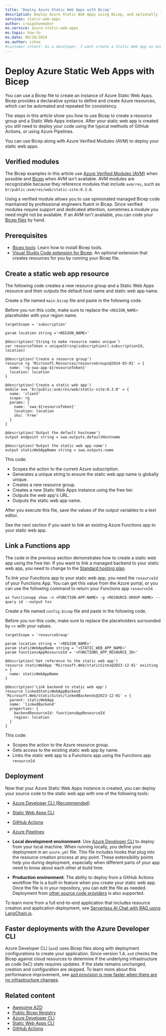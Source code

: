 ```yaml
---
title: 'Deploy Azure Static Web Apps with Bicep'
description: Deploy Azure Static Web Apps using Bicep, and optionally link an existing Azure Functions app as the backend to your static web app.
services: static-web-apps
author: craigshoemaker
ms.service: azure-static-web-apps
ms.topic: how-to
ms.date: 08/28/2024
ms.author: cshoe
#customer intent: As a developer, I want create a Static Web App on Azure with a Bicep file so that the process can to automated.
---
```


# Deploy Azure Static Web Apps with Bicep

You can use a Bicep file to create an instance of Azure Static Web Apps. Bicep provides a declarative syntax to define and create Azure resources, which can be automated and repeated for consistency.

The steps in this article show you how to use Bicep to create a resource group and a Static Web Apps instance. After your static web app is created you still need to deploy your code using the typical methods of GitHub Actions, or using Azure Pipelines.

You can use Bicep along with Azure Verified Modules (AVM) to deploy your static web apps.

## Verified modules

The Bicep examples in this article use [Azure Verified Modules (AVM)](https://azure.github.io/Azure-Verified-Modules/) when possible and [Bicep](/azure/azure-resource-manager/bicep/) when AVM isn't available. AVM modules are recognizable because they reference modules that include `avm/res`, such as `br/public:avm/res/web/static-site:0.3.0`.

Using a verified module allows you to use opinionated managed Bicep code maintained by professional engineers fluent in Bicep. Since verified modules require support and dedicated attention, sometimes a module you need might not be available. If an AVM isn't available, you can code your [Bicep files](/azure/templates/) by hand.

## Prerequisites

- [Bicep tools](../azure-resource-manager/Bicep/install.md): Learn how to install Bicep tools.
- [Visual Studio Code extension for Bicep](https://marketplace.visualstudio.com/items?itemName=ms-azuretools.vscode-bicep): An optional extension that creates resources for you by running your Bicep file.

## Create a static web app resource

The following code creates a new resource group and a Static Web Apps resource and then outputs the default host name and static web app name.

Create a file named `main.bicep` file and paste in the following code.

Before you run this code, make sure to replace the `<REGION_NAME>` placeholder with your region name.

```Bicep
targetScope = 'subscription'

param location string ='<REGION_NAME>'

@description('String to make resource names unique')
var resourceToken = uniqueString(subscription().subscriptionId, location)

@description('Create a resource group')
resource rg 'Microsoft.Resources/resourceGroups@2024-03-01' = {
  name: 'rg-swa-app-${resourceToken}'
  location: location
}

@description('Create a static web app')
module swa 'br/public:avm/res/web/static-site:0.3.0' = {
  name: 'client'
  scope: rg
  params: {
    name: 'swa-${resourceToken}'
    location: location
    sku: 'Free'
  }
}

@description('Output the default hostname')
output endpoint string = swa.outputs.defaultHostname

@description('Output the static web app name')
output staticWebAppName string = swa.outputs.name
```

This code:

- Scopes the action to the current Azure subscription.
- Generates a unique string to ensure the static web app name is globally unique.
- Creates a new resource group.
- Creates a new Static Web Apps instance using the free tier.
- Outputs the web app's URL.
- Outputs the static web app name.

After you execute this file, save the values of the output variables to a text editor.

See the next section if you want to link an existing Azure Functions app to your static web app.

## Link a Functions app

The code in the previous section demonstrates how to create a static web app using the free tier. If you want to link a managed backend to your static web app, you need to change to the [Standard hosting plan](/azure/static-web-apps/plans).

To link your Functions app to your static web app, you need the `resourceId` of your Functions App. You can get this value from the Azure portal, or you can use the following command to return your Functions app `resourceId`.

```azurecli
az functionapp show -n <FUNCTION-APP-NAME> -g <RESOURCE-GROUP-NAME> --query id --output tsv
```

Create a file named `config.bicep` file and paste in the following code.

Before you run this code, make sure to replace the placeholders surrounded by `<>` with your values.

```Bicep
targetScope = 'resourceGroup'

param location string = '<REGION_NAME>'
param staticWebAppName string = '<STATIC_WEB_APP_NAME>'
param functionsAppResourceId = '<FUNCTIONS_APP_RESOURCE_ID>'

@description('Get reference to the static web app')
resource staticWebApp 'Microsoft.Web/staticSites@2023-12-01' existing = {
  name: staticWebAppName
}

@description('Link backend to static web app')
resource linkedStaticWebAppBackend 'Microsoft.Web/staticSites/linkedBackends@2023-12-01' = {
  parent: staticWebApp
  name: 'linkedBackend'
  properties: {
    backendResourceId: functionsAppResourceId
    region: location
  }
}
```

This code:

- Scopes the action to the Azure resource group.
- Gets access to the existing static web app by name.
- Links the static web app to a Functions app using the Functions app `resourceId`.

## Deployment

Now that your Azure Static Web Apps instance is created, you can deploy your source code to the static web app with one of the following tools:

- [Azure Developer CLI (Recommended)](/azure/developer/azure-developer-cli)
- [Static Web Apps CLI](https://github.com/Azure/static-web-apps-cli)
- [GitHub Actions](https://docs.github.com/actions)
- [Azure Pipelines](/azure/devops/pipelines/overview-azure)

- **Local development environment**: Use [Azure Developer CLI](/azure/developer/azure-developer-cli) to deploy from your local machine. When running locally, you define your deployment in an `azure.yml` file. This file includes hooks that plug into the resource creation process at any point. These extensibility points help you during deployment, especially when different parts of your app need to know about each other at build time.

- **Production environment**: The ability to deploy from a GitHub Actions workflow file is a built-in feature when you create your static web app. Once the file is in your repository, you can edit the file as needed. Deployment from [other source code providers](external-providers.md) is also supported.

To learn more from a full end-to-end application that includes resource creation and application deployment, see [Serverless AI Chat with RAG using LangChain.js](https://github.com/Azure-Samples/serverless-chat-langchainjs).

## Faster deployments with the Azure Developer CLI

Azure Developer CLI (`azd`) uses Bicep files along with deployment configurations to create your application. Since version 1.4, `azd` checks the Bicep against cloud resources to determine if the underlying infrastructure as code (IaC) state requires updates. If the state remains unchanged, creation and configuration are skipped. To learn more about this performance improvement, see [azd provision is now faster when there are no infrastructure changes](
https://devblogs.microsoft.com/azure-sdk/azure-developer-cli-azd-october-2023-release/#azd-provision-is-now-faster-when-there-are-no-infrastructure-changes
).

## Related content

- [Awesome AZD](https://azure.github.io/awesome-azd/?tags=swa)
- [Public Bicep Registry](https://github.com/Azure/bicep-registry-modules)
- [Azure Developer CLI](/azure/developer/azure-developer-cli)
- [Static Web Apps CLI](https://github.com/Azure/static-web-apps-cli)
- [GitHub Actions](https://docs.github.com/actions)